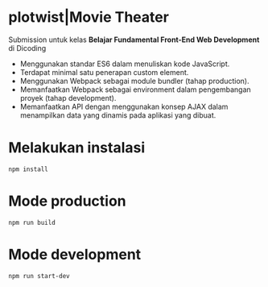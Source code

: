 # **plotwist**|Movie Theater

Submission untuk kelas **Belajar Fundamental Front-End Web Development** di Dicoding

- Menggunakan standar ES6 dalam menuliskan kode JavaScript.
- Terdapat minimal satu penerapan custom element.
- Menggunakan Webpack sebagai module bundler (tahap production).
- Memanfaatkan Webpack sebagai environment dalam pengembangan proyek (tahap development).
- Memanfaatkan API dengan menggunakan konsep AJAX dalam menampilkan data yang dinamis pada aplikasi yang dibuat.

# Melakukan instalasi
``npm install``

# Mode production
``npm run build``

# Mode development
``npm run start-dev``
